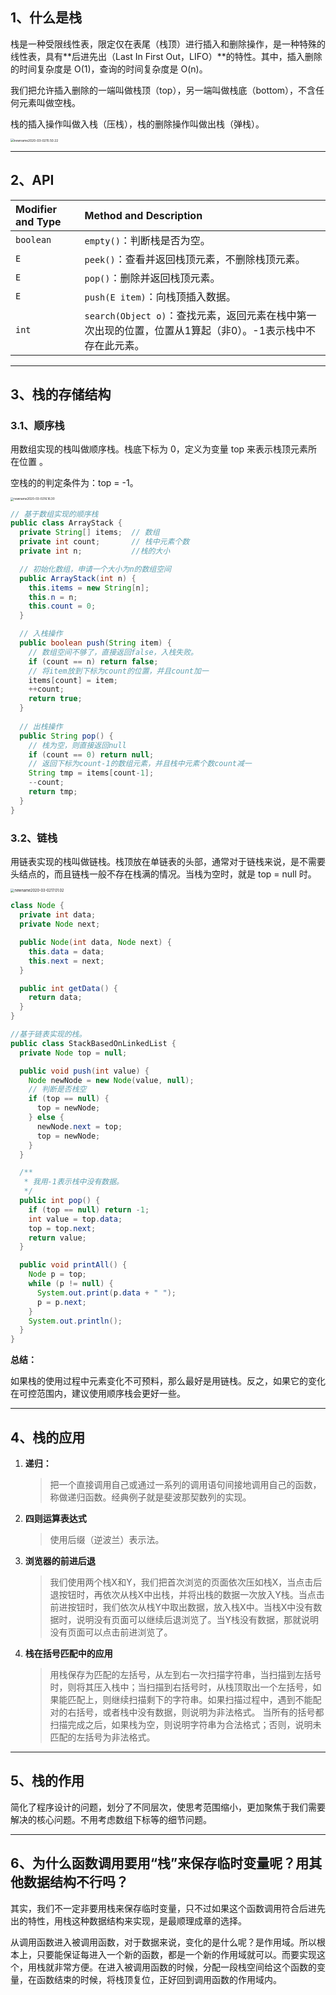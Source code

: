 ## 1、什么是栈

栈是一种受限线性表，限定仅在表尾（栈顶）进行插入和删除操作，是一种特殊的线性表，具有**后进先出（Last In First Out，LIFO）**的特性。其中，插入删除的时间复杂度是 O(1)，查询的时间复杂度是 O(n)。

我们把允许插入删除的一端叫做栈顶（top），另一端叫做栈底（bottom），不含任何元素叫做空栈。

栈的插入操作叫做入栈（压栈），栈的删除操作叫做出栈（弹栈）。

<img src="https://tva1.sinaimg.cn/large/00831rSTly1gcfmucmptdj30vi0u079g.jpg" alt="newname2020-03-0215.50.22" style="zoom:35%;" />

----

## 2、API

| Modifier and Type | Method and Description                                       |
| :---------------- | :----------------------------------------------------------- |
| `boolean`         | `empty()`：判断栈是否为空。                                  |
| `E`               | `peek()`：查看并返回栈顶元素，不删除栈顶元素。               |
| `E`               | `pop()`：删除并返回栈顶元素。                                |
| `E`               | `push(E item)`：向栈顶插入数据。                             |
| `int`             | `search(Object o)`：查找元素，返回元素在栈中第一次出现的位置，位置从1算起（非0）。-1表示栈中不存在此元素。 |

----

## 3、栈的存储结构

### 3.1、顺序栈

用数组实现的栈叫做顺序栈。栈底下标为 0，定义为变量 top 来表示栈顶元素所在位置 。

空栈的的判定条件为：top = -1。

<img src="https://tva1.sinaimg.cn/large/00831rSTly1gcfnlpa3d4j31a40k4aed.jpg" alt="newname2020-03-0216.16.30" style="zoom:33%;" />

```java
// 基于数组实现的顺序栈
public class ArrayStack {
  private String[] items;  // 数组
  private int count;       // 栈中元素个数
  private int n;           //栈的大小

  // 初始化数组，申请一个大小为n的数组空间
  public ArrayStack(int n) {
    this.items = new String[n];
    this.n = n;
    this.count = 0;
  }

  // 入栈操作
  public boolean push(String item) {
    // 数组空间不够了，直接返回false，入栈失败。
    if (count == n) return false;
    // 将item放到下标为count的位置，并且count加一
    items[count] = item;
    ++count;
    return true;
  }
  
  // 出栈操作
  public String pop() {
    // 栈为空，则直接返回null
    if (count == 0) return null;
    // 返回下标为count-1的数组元素，并且栈中元素个数count减一
    String tmp = items[count-1];
    --count;
    return tmp;
  }
}
```



### 3.2、链栈

用链表实现的栈叫做链栈。栈顶放在单链表的头部，通常对于链栈来说，是不需要头结点的，而且链栈一般不存在栈满的情况。当栈为空时，就是 top = null 时。

<img src="https://tva1.sinaimg.cn/large/00831rSTly1gcfovwu5pij30mg0kcmzh.jpg" alt="newname2020-03-0217.01.02" style="zoom:40%;" />

```java
class Node {
  private int data;
  private Node next;

  public Node(int data, Node next) {
    this.data = data;
    this.next = next;
  }

  public int getData() {
    return data;
  }
}

//基于链表实现的栈。
public class StackBasedOnLinkedList {
  private Node top = null;

  public void push(int value) {
    Node newNode = new Node(value, null);
    // 判断是否栈空
    if (top == null) {
      top = newNode;
    } else {
      newNode.next = top;
      top = newNode;
    }
  }

  /**
   * 我用-1表示栈中没有数据。
   */
  public int pop() {
    if (top == null) return -1;
    int value = top.data;
    top = top.next;
    return value;
  }

  public void printAll() {
    Node p = top;
    while (p != null) {
      System.out.print(p.data + " ");
      p = p.next;
    }
    System.out.println();
  }
}
```

**总结：**

如果栈的使用过程中元素变化不可预料，那么最好是用链栈。反之，如果它的变化在可控范围内，建议使用顺序栈会更好一些。

----

## 4、栈的应用

1. **递归：**

	> 把一个直接调用自己或通过一系列的调用语句间接地调用自己的函数，称做递归函数。经典例子就是斐波那契数列的实现。

	

2. **四则运算表达式**

	> 使用后缀（逆波兰）表示法。

	

3. **浏览器的前进后退**

	> 我们使用两个栈X和Y，我们把首次浏览的页面依次压如栈X，当点击后退按钮时，再依次从栈X中出栈，并将出栈的数据一次放入Y栈。当点击前进按钮时，我们依次从栈Y中取出数据，放入栈X中。当栈X中没有数据时，说明没有页面可以继续后退浏览了。当Y栈没有数据，那就说明没有页面可以点击前进浏览了。

	

4. **栈在括号匹配中的应用**

	> 用栈保存为匹配的左括号，从左到右一次扫描字符串，当扫描到左括号时，则将其压入栈中；当扫描到右括号时，从栈顶取出一个左括号，如果能匹配上，则继续扫描剩下的字符串。如果扫描过程中，遇到不能配对的右括号，或者栈中没有数据，则说明为非法格式。
	> 当所有的括号都扫描完成之后，如果栈为空，则说明字符串为合法格式；否则，说明未匹配的左括号为非法格式。

----

## 5、栈的作用

简化了程序设计的问题，划分了不同层次，使思考范围缩小，更加聚焦于我们需要解决的核心问题。不用考虑数组下标等的细节问题。

----

## 6、为什么函数调用要用“栈”来保存临时变量呢？用其他数据结构不行吗？

其实，我们不一定非要用栈来保存临时变量，只不过如果这个函数调用符合后进先出的特性，用栈这种数据结构来实现，是最顺理成章的选择。

从调用函数进入被调用函数，对于数据来说，变化的是什么呢？是作用域。所以根本上，只要能保证每进入一个新的函数，都是一个新的作用域就可以。而要实现这个，用栈就非常方便。在进入被调用函数的时候，分配一段栈空间给这个函数的变量，在函数结束的时候，将栈顶复位，正好回到调用函数的作用域内。